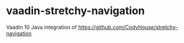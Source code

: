 # vaadin-stretchy-navigation

Vaadin 10 Java integration of https://github.com/CodyHouse/stretchy-navigation

